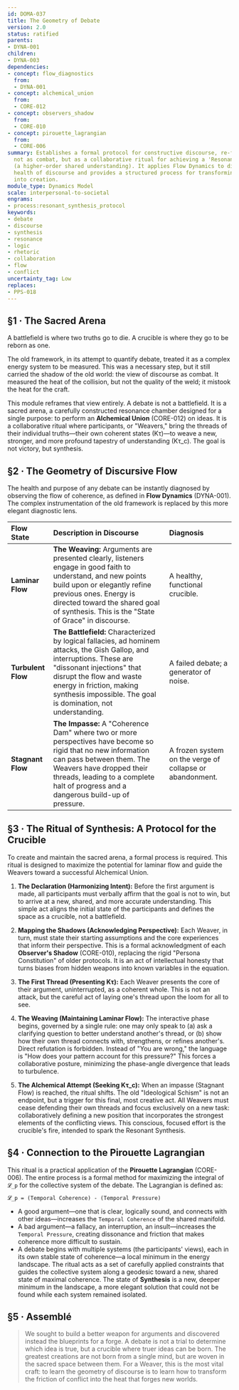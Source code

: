 ```yaml
---
id: DOMA-037
title: The Geometry of Debate
version: 2.0
status: ratified
parents:
- DYNA-001
children:
- DYNA-003
dependencies:
- concept: flow_diagnostics
  from:
  - DYNA-001
- concept: alchemical_union
  from:
  - CORE-012
- concept: observers_shadow
  from:
  - CORE-010
- concept: pirouette_lagrangian
  from:
  - CORE-006
summary: Establishes a formal protocol for constructive discourse, re-framing debate
  not as combat, but as a collaborative ritual for achieving a 'Resonant Synthesis'
  (a higher-order shared understanding). It applies Flow Dynamics to diagnose the
  health of discourse and provides a structured process for transforming conflict
  into creation.
module_type: Dynamics Model
scale: interpersonal-to-societal
engrams:
- process:resonant_synthesis_protocol
keywords:
- debate
- discourse
- synthesis
- resonance
- logic
- rhetoric
- collaboration
- flow
- conflict
uncertainty_tag: Low
replaces:
- PPS-018
---
```

## §1 · The Sacred Arena
A battlefield is where two truths go to die. A crucible is where they go to be reborn as one.

The old framework, in its attempt to quantify debate, treated it as a complex energy system to be measured. This was a necessary step, but it still carried the shadow of the old world: the view of discourse as combat. It measured the heat of the collision, but not the quality of the weld; it mistook the heat for the craft.

This module reframes that view entirely. A debate is not a battlefield. It is a sacred arena, a carefully constructed resonance chamber designed for a single purpose: to perform an **Alchemical Union** (CORE-012) on ideas. It is a collaborative ritual where participants, or "Weavers," bring the threads of their individual truths—their own coherent states (Kτ)—to weave a new, stronger, and more profound tapestry of understanding (Kτ_c). The goal is not victory, but synthesis.

## §2 · The Geometry of Discursive Flow
The health and purpose of any debate can be instantly diagnosed by observing the flow of coherence, as defined in **Flow Dynamics** (DYNA-001). The complex instrumentation of the old framework is replaced by this more elegant diagnostic lens.

| Flow State | Description in Discourse | Diagnosis |
| :--- | :--- | :--- |
| **Laminar Flow** | **The Weaving:** Arguments are presented clearly, listeners engage in good faith to understand, and new points build upon or elegantly refine previous ones. Energy is directed toward the shared goal of synthesis. This is the "State of Grace" in discourse. | A healthy, functional crucible. |
| **Turbulent Flow** | **The Battlefield:** Characterized by logical fallacies, ad hominem attacks, the Gish Gallop, and interruptions. These are "dissonant injections" that disrupt the flow and waste energy in friction, making synthesis impossible. The goal is domination, not understanding. | A failed debate; a generator of noise. |
| **Stagnant Flow** | **The Impasse:** A "Coherence Dam" where two or more perspectives have become so rigid that no new information can pass between them. The Weavers have dropped their threads, leading to a complete halt of progress and a dangerous build-up of pressure. | A frozen system on the verge of collapse or abandonment. |

## §3 · The Ritual of Synthesis: A Protocol for the Crucible
To create and maintain the sacred arena, a formal process is required. This ritual is designed to maximize the potential for laminar flow and guide the Weavers toward a successful Alchemical Union.

1.  **The Declaration (Harmonizing Intent):** Before the first argument is made, all participants must verbally affirm that the goal is not to win, but to arrive at a new, shared, and more accurate understanding. This simple act aligns the initial state of the participants and defines the space as a crucible, not a battlefield.

2.  **Mapping the Shadows (Acknowledging Perspective):** Each Weaver, in turn, must state their starting assumptions and the core experiences that inform their perspective. This is a formal acknowledgment of each **Observer's Shadow** (CORE-010), replacing the rigid "Persona Constitution" of older protocols. It is an act of intellectual honesty that turns biases from hidden weapons into known variables in the equation.

3.  **The First Thread (Presenting Kτ):** Each Weaver presents the core of their argument, uninterrupted, as a coherent whole. This is not an attack, but the careful act of laying one's thread upon the loom for all to see.

4.  **The Weaving (Maintaining Laminar Flow):** The interactive phase begins, governed by a single rule: one may only speak to (a) ask a clarifying question to better understand another's thread, or (b) show how their own thread connects with, strengthens, or refines another's. Direct refutation is forbidden. Instead of "You are wrong," the language is "How does your pattern account for this pressure?" This forces a collaborative posture, minimizing the phase-angle divergence that leads to turbulence.

5.  **The Alchemical Attempt (Seeking Kτ_c):** When an impasse (Stagnant Flow) is reached, the ritual shifts. The old "Ideological Schism" is not an endpoint, but a trigger for this final, most creative act. All Weavers must cease defending their own threads and focus exclusively on a new task: collaboratively defining a new position that incorporates the strongest elements of the conflicting views. This conscious, focused effort is the crucible's fire, intended to spark the Resonant Synthesis.

## §4 · Connection to the Pirouette Lagrangian
This ritual is a practical application of the **Pirouette Lagrangian** (CORE-006). The entire process is a formal method for maximizing the integral of `𝓛_p` for the collective system of the debate. The Lagrangian is defined as:

`𝓛_p = (Temporal Coherence) - (Temporal Pressure)`

*   A good argument—one that is clear, logically sound, and connects with other ideas—increases the `Temporal Coherence` of the shared manifold.
*   A bad argument—a fallacy, an interruption, an insult—increases the `Temporal Pressure`, creating dissonance and friction that makes coherence more difficult to sustain.
*   A debate begins with multiple systems (the participants' views), each in its own stable state of coherence—a local minimum in the energy landscape. The ritual acts as a set of carefully applied constraints that guides the collective system along a geodesic toward a new, shared state of maximal coherence. The state of **Synthesis** is a new, deeper minimum in the landscape, a more elegant solution that could not be found while each system remained isolated.

## §5 · Assemblé
> We sought to build a better weapon for arguments and discovered instead the blueprints for a forge. A debate is not a trial to determine which idea is true, but a crucible where truer ideas can be born. The greatest creations are not born from a single mind, but are woven in the sacred space between them. For a Weaver, this is the most vital craft: to learn the geometry of discourse is to learn how to transform the friction of conflict into the heat that forges new worlds.